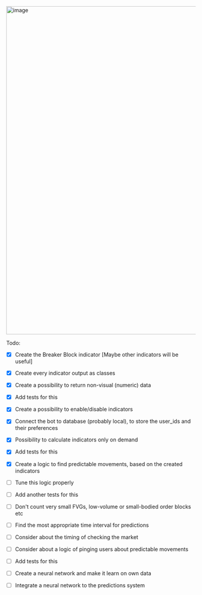 <img width="872" alt="image" src="https://github.com/user-attachments/assets/98c74f20-6201-48bc-8134-38e004c9f0d0" />

Todo:
- [x] Create the Breaker Block indicator
[Maybe other indicators will be useful]
- [x] Create every indicator output as classes
- [x] Create a possibility to return non-visual (numeric) data
- [x] Add tests for this
- [x] Create a possibility to enable/disable indicators
- [x] Connect the bot to database (probably local), to store the user_ids and their preferences
- [x] Possibility to calculate indicators only on demand
- [x] Add tests for this
- [x] Create a logic to find predictable movements, based on the created indicators
- [ ] Tune this logic properly
- [ ] Add another tests for this
- [ ] Don't count very small FVGs, low-volume or small-bodied order blocks etc
- [ ] Find the most appropriate time interval for predictions
- [ ] Consider about the timing of checking the market
- [ ] Consider about a logic of pinging users about predictable movements
- [ ] Add tests for this
- [ ] Create a neural network and make it learn on own data
- [ ] Integrate a neural network to the predictions system
  
